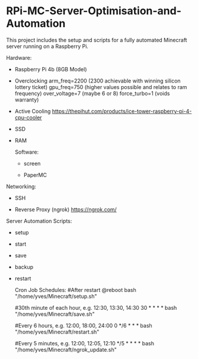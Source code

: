 # RPi-MC-Server-Optimisation-and-Automation

This project includes the setup and scripts for a fully automated Minecraft server running on a Raspberry Pi. 

Hardware:
- Raspberry Pi 4b (8GB Model)

- Overclocking
  arm_freq=2200 (2300 achievable with winning silicon lottery ticket)
  gpu_freq=750 (higher values possible and relates to ram frequency)
  over_voltage=7 (maybe 6 or 8)
  force_turbo=1 (voids warranty)
  
- Active Cooling
  https://thepihut.com/products/ice-tower-raspberry-pi-4-cpu-cooler

- SSD

- RAM

  Software:
  - screen
 
  - PaperMC

Networking:
- SSH

- Reverse Proxy (ngrok)
  https://ngrok.com/

Server Automation Scripts:

- setup

- start

- save

- backup

- restart

  Cron Job Schedules:
  #After restart
  @reboot bash "/home/yves/Minecraft/setup.sh"

  #30th minute of each hour, e.g. 12:30, 13:30, 14:30
  30 * * * * bash "/home/yves/Minecraft/save.sh"

  #Every 6 hours, e.g. 12:00, 18:00, 24:00
  0 */6 * * * bash "/home/yves/Minecraft/restart.sh"

  #Every 5 minutes, e.g. 12:00, 12:05, 12:10 
  */5 * * * * bash "/home/yves/Minecraft/ngrok_update.sh"
  
